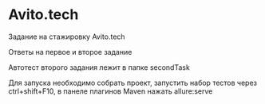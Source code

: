 # Avito.tech

Задание на стажировку Avito.tech

Ответы на первое и второе задание

Автотест второго задания лежит в папке secondTask

Для запуска необходимо собрать проект, запустить набор тестов через ctrl+shift+F10, в панеле плагинов Maven нажать allure:serve
